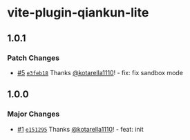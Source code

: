 # vite-plugin-qiankun-lite

## 1.0.1

### Patch Changes

- [#5](https://github.com/kotarella1110/vite-plugin-qiankun-lite/pull/5) [`e3feb18`](https://github.com/kotarella1110/vite-plugin-qiankun-lite/commit/e3feb1897ef596bd9c784386477479eb09dbd06d) Thanks [@kotarella1110](https://github.com/kotarella1110)! - fix: fix sandbox mode

## 1.0.0

### Major Changes

- [#1](https://github.com/kotarella1110/vite-plugin-qiankun-lite/pull/1) [`e151295`](https://github.com/kotarella1110/vite-plugin-qiankun-lite/commit/e151295cc9c80e44cf79ac1387f5d17caf3bee1c) Thanks [@kotarella1110](https://github.com/kotarella1110)! - feat: init
